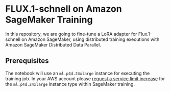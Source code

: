 # FLUX.1-schnell on Amazon SageMaker Training
In this repository, we are going to fine-tune a LoRA adapter for Flux.1-schnell on Amazon SageMaker, using distributed training executions with Amazon SageMaker Distributed Data Parallel.

## Prerequisites
The notebook will use an `ml.p4d.24xlarge` instance for executing the training job. In your AWS account please [request a service limit increase](https://docs.aws.amazon.com/general/latest/gr/sagemaker.html) for the `ml.p4d.24xlarge` instance type within SageMaker training. 